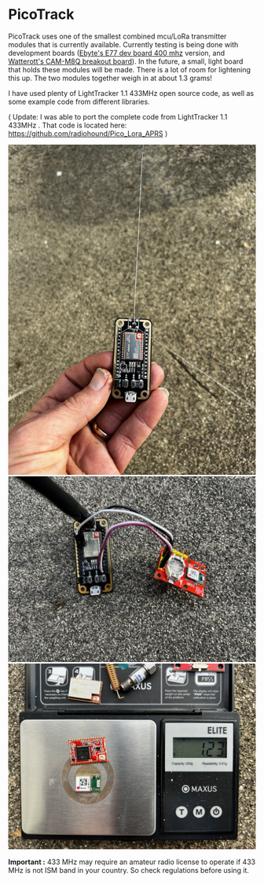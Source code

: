 # PicoTrack

PicoTrack uses one of the smallest combined mcu/LoRa transmitter modules that is currently available. Currently testing is being done with development boards ([Ebyte's E77 dev board 400 mhz](https://www.cdebyte.com/products/E77-400MBL-01) version, and [Watterott's CAM-M8Q breakout board](https://github.com/watterott/CAM-M8Q-Breakout)). In the future, a small, light board that holds these modules will be made. There is a lot of room for lightening this up. The two modules together weigh in at about 1.3 grams!

I have used plenty of LightTracker 1.1 433MHz open source code, as well as some example code from different libraries. 

( Update: I was able to port the complete code from LightTracker 1.1 433MHz . That code is located here: https://github.com/radiohound/Pico_Lora_APRS )



<img src="images/IMG_3695.jpg" width="600">
<img src="images/IMG_3696.jpg" width="600">
<img src="images/IMG_3698.jpg" width="600">

**Important :** 433 MHz may require an amateur radio license to operate if 433 MHz is not ISM band in your country. So check regulations before using it.
